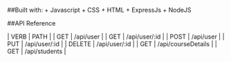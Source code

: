 ##Built with:
    + Javascript
    + CSS
    + HTML
    + ExpressJs
    + NodeJS

##API Reference

| VERB      |  PATH                     |
| GET       |  /api/user                |
| GET       |  /api/user/:id            |
| POST      |  /api/user                |
| PUT       |  /api/user/:id            |
| DELETE    |  /api/user/:id            |
| GET       |  /api/courseDetails       |
| GET       |  /api/students            |
